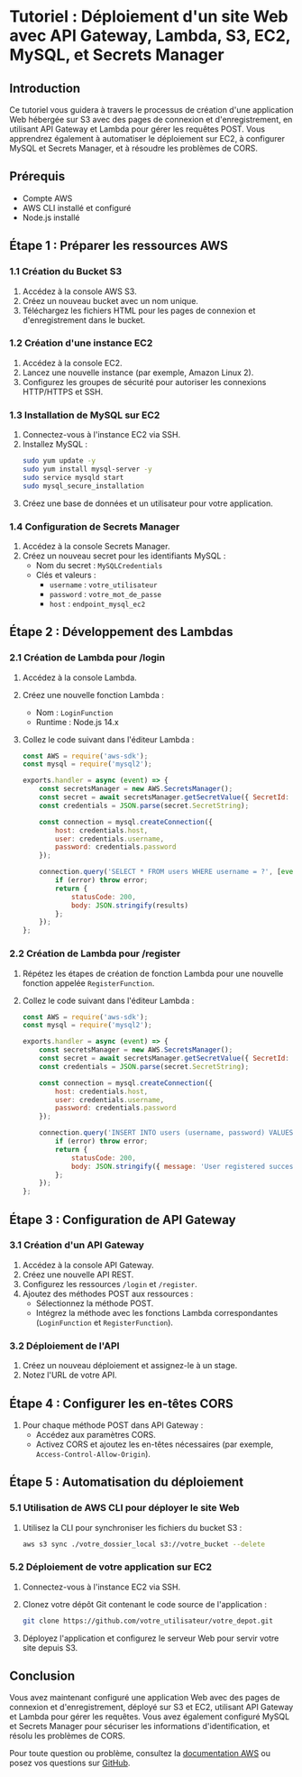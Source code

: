 
# Tutoriel : Déploiement d'un site Web avec API Gateway, Lambda, S3, EC2, MySQL, et Secrets Manager

## Introduction

Ce tutoriel vous guidera à travers le processus de création d'une application Web hébergée sur S3 avec des pages de connexion et d'enregistrement, en utilisant API Gateway et Lambda pour gérer les requêtes POST. Vous apprendrez également à automatiser le déploiement sur EC2, à configurer MySQL et Secrets Manager, et à résoudre les problèmes de CORS.

## Prérequis

- Compte AWS
- AWS CLI installé et configuré
- Node.js installé

## Étape 1 : Préparer les ressources AWS

### 1.1 Création du Bucket S3

1. Accédez à la console AWS S3.
2. Créez un nouveau bucket avec un nom unique.
3. Téléchargez les fichiers HTML pour les pages de connexion et d'enregistrement dans le bucket.

### 1.2 Création d'une instance EC2

1. Accédez à la console EC2.
2. Lancez une nouvelle instance (par exemple, Amazon Linux 2).
3. Configurez les groupes de sécurité pour autoriser les connexions HTTP/HTTPS et SSH.

### 1.3 Installation de MySQL sur EC2

1. Connectez-vous à l'instance EC2 via SSH.
2. Installez MySQL :
   ```bash
   sudo yum update -y
   sudo yum install mysql-server -y
   sudo service mysqld start
   sudo mysql_secure_installation
   ```
3. Créez une base de données et un utilisateur pour votre application.

### 1.4 Configuration de Secrets Manager

1. Accédez à la console Secrets Manager.
2. Créez un nouveau secret pour les identifiants MySQL :
   - Nom du secret : `MySQLCredentials`
   - Clés et valeurs :
     - `username` : `votre_utilisateur`
     - `password` : `votre_mot_de_passe`
     - `host` : `endpoint_mysql_ec2`

## Étape 2 : Développement des Lambdas

### 2.1 Création de Lambda pour /login

1. Accédez à la console Lambda.
2. Créez une nouvelle fonction Lambda :
   - Nom : `LoginFunction`
   - Runtime : Node.js 14.x

3. Collez le code suivant dans l'éditeur Lambda :

   ```javascript
   const AWS = require('aws-sdk');
   const mysql = require('mysql2');

   exports.handler = async (event) => {
       const secretsManager = new AWS.SecretsManager();
       const secret = await secretsManager.getSecretValue({ SecretId: 'MySQLCredentials' }).promise();
       const credentials = JSON.parse(secret.SecretString);

       const connection = mysql.createConnection({
           host: credentials.host,
           user: credentials.username,
           password: credentials.password
       });

       connection.query('SELECT * FROM users WHERE username = ?', [event.username], (error, results) => {
           if (error) throw error;
           return {
               statusCode: 200,
               body: JSON.stringify(results)
           };
       });
   };
   ```

### 2.2 Création de Lambda pour /register

1. Répétez les étapes de création de fonction Lambda pour une nouvelle fonction appelée `RegisterFunction`.
2. Collez le code suivant dans l'éditeur Lambda :

   ```javascript
   const AWS = require('aws-sdk');
   const mysql = require('mysql2');

   exports.handler = async (event) => {
       const secretsManager = new AWS.SecretsManager();
       const secret = await secretsManager.getSecretValue({ SecretId: 'MySQLCredentials' }).promise();
       const credentials = JSON.parse(secret.SecretString);

       const connection = mysql.createConnection({
           host: credentials.host,
           user: credentials.username,
           password: credentials.password
       });

       connection.query('INSERT INTO users (username, password) VALUES (?, ?)', [event.username, event.password], (error, results) => {
           if (error) throw error;
           return {
               statusCode: 200,
               body: JSON.stringify({ message: 'User registered successfully' })
           };
       });
   };
   ```

## Étape 3 : Configuration de API Gateway

### 3.1 Création d'un API Gateway

1. Accédez à la console API Gateway.
2. Créez une nouvelle API REST.
3. Configurez les ressources `/login` et `/register`.
4. Ajoutez des méthodes POST aux ressources :
   - Sélectionnez la méthode POST.
   - Intégrez la méthode avec les fonctions Lambda correspondantes (`LoginFunction` et `RegisterFunction`).

### 3.2 Déploiement de l'API

1. Créez un nouveau déploiement et assignez-le à un stage.
2. Notez l'URL de votre API.

## Étape 4 : Configurer les en-têtes CORS

1. Pour chaque méthode POST dans API Gateway :
   - Accédez aux paramètres CORS.
   - Activez CORS et ajoutez les en-têtes nécessaires (par exemple, `Access-Control-Allow-Origin`).

## Étape 5 : Automatisation du déploiement

### 5.1 Utilisation de AWS CLI pour déployer le site Web

1. Utilisez la CLI pour synchroniser les fichiers du bucket S3 :

   ```bash
   aws s3 sync ./votre_dossier_local s3://votre_bucket --delete
   ```

### 5.2 Déploiement de votre application sur EC2

1. Connectez-vous à l'instance EC2 via SSH.
2. Clonez votre dépôt Git contenant le code source de l'application :

   ```bash
   git clone https://github.com/votre_utilisateur/votre_depot.git
   ```

3. Déployez l'application et configurez le serveur Web pour servir votre site depuis S3.


## Conclusion

Vous avez maintenant configuré une application Web avec des pages de connexion et d'enregistrement, déployé sur S3 et EC2, utilisant API Gateway et Lambda pour gérer les requêtes. Vous avez également configuré MySQL et Secrets Manager pour sécuriser les informations d'identification, et résolu les problèmes de CORS.

Pour toute question ou problème, consultez la [documentation AWS](https://docs.aws.amazon.com/) ou posez vos questions sur [GitHub](https://github.com/).

